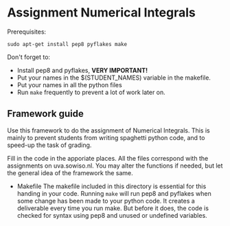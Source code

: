# Assignment Numerical Integrals
Prerequisites:
~~~
sudo apt-get install pep8 pyflakes make
~~~

Don't forget to:
+ Install pep8 and pyflakes, **VERY IMPORTANT!**
+ Put your names in the $(STUDENT_NAMES) variable in the makefile.
+ Put your names in all the python files
+ Run `make` frequently to prevent a lot of work later on.

## Framework guide
Use this framework to do the assignment of Numerical Integrals. This is mainly
to prevent students from writing spaghetti python code, and to speed-up the
task of grading.

Fill in the code in the apporiate places. All the files correspond with the
assignments on uva.sowiso.nl. You may alter the functions if needed, but let
the general idea of the framework the same.

+ Makefile
    The makefile included in this directory is essential for this handing in
    your code. Running `make` will run pep8 and pyflakes when some change has
    been made to your python code. It creates a deliverable every time you run
    make. But before it does, the code is checked for syntax using pep8 and
    unused or undefined variables.

